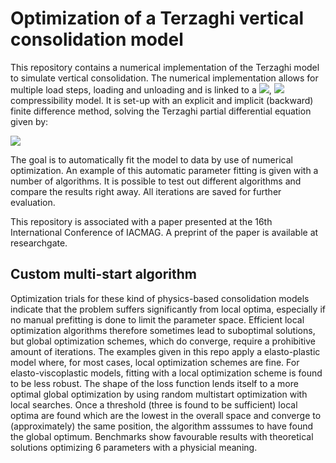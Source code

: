 # Optimization of a Terzaghi vertical consolidation model

This repository contains a numerical implementation of the Terzaghi model to simulate vertical consolidation. The numerical implementation allows for multiple load steps, loading and unloading and is linked to a <img src="https://render.githubusercontent.com/render/math?math=$C_c$">, <img src="https://render.githubusercontent.com/render/math?math=$C_r$"> compressibility model. It is set-up with an explicit and implicit (backward) finite difference method, solving the Terzaghi partial differential equation given by:

<img src="https://render.githubusercontent.com/render/math?math=\frac{\partial u}{\partial t}=C_v\frac{\partial^2 u}{\partial z^2}+\frac{\partial\sigma}{\partial t}">

The goal is to automatically fit the model to data by use of numerical optimization. An example of this automatic parameter fitting is given with a number of algorithms. It is possible to test out different algorithms and compare the results right away. All iterations are saved for further evaluation. 

This repository is associated with a paper presented at the 16th International Conference of IACMAG. A preprint of the paper is available at researchgate. 

[comment]: <> (Installation; if I compile the package as an installable module)

## Custom multi-start algorithm
Optimization trials for these kind of physics-based consolidation models indicate that the problem suffers significantly from local optima, especially if no manual prefitting is done to limit the parameter space. Efficient local optimization algorithms therefore sometimes lead to suboptimal solutions, but global optimization schemes, which do converge, require a prohibitive amount of iterations. The examples given in this repo apply a elasto-plastic model where, for most cases, local optimization schemes are fine. For elasto-viscoplastic models, fitting with a local optimization scheme is found to be less robust. The shape of the loss function lends itself to a more optimal global optimization by using random multistart optimization with local searches. Once a threshold (three is found to be sufficient) local optima are found which are the lowest in the overall space and converge to (approximately) the same position, the algorithm asssumes to have found the global optimum. Benchmarks show favourable results with theoretical solutions optimizing 6 parameters with a physicial meaning. 

[comment]: <> (Add figure)
